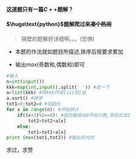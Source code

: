 #### 这道题只有一篇$C++$题解？

#### $\huge\text{python}$题解爬过来~~凑个热闹~~

> 隔壁的题解好详细啊。。。(恐惧)

- 本题的作法就如题目所描述,排序后按要求累加

- 输出$max(\text{奇数和,偶数和})$即可

```python
#输入
n=int(input()) 
kkk=map(int,input().split(' ')) #皮一下
a=list(kkk) #将kkk作成list型(逃
a.sort() #排序
tot1=0;tot2=0 #初始化
for x in range(n): #开始统计
    if((x+1)%2==0): #因为数组从0开始计数,故在此加1
        tot2=tot2+a[x]
    else:
        tot1=tot1+a[x]
print (max(tot1,tot2)) #输出较大的
```

求过，求赞